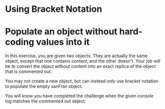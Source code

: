 # Using Bracket Notation

# Populate an object without hard-coding values into it

In this exercise, you are given two objects. They are actually the same object, except that one contains content, and the other doesn't. Your job will be to convert the object without content into an exact replica of the object that is commented out.

You may not create a new object, but can instead only use bracket notation to populate the empty sanFran object.

You will know you have completed the challenge when the given console log matches the commented out object.